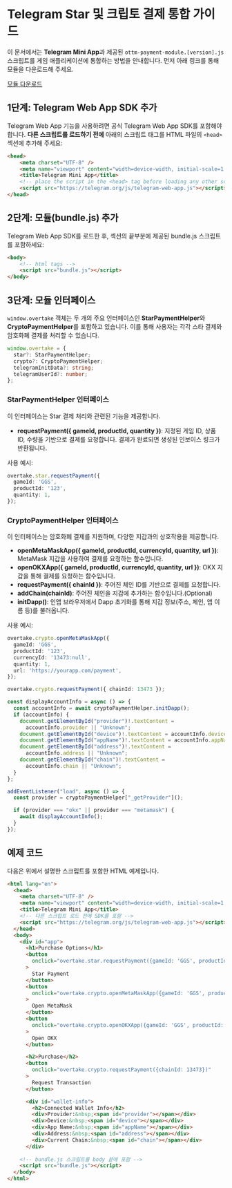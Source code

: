 # Telegram Star 및 크립토 결제 통합 가이드

이 문서에서는 **Telegram Mini App**과 제공된 `ottm-payment-module.[version].js` 스크립트를 게임 애플리케이션에 통합하는 방법을 안내합니다.
먼저 아래 링크를 통해 모듈을 다운로드해 주세요.

[모듈 다운로드](https://static.overtake.world/ottm-platform/modules/ottm-payment-module.v1.0.0.js)

## 1단계: Telegram Web App SDK 추가

Telegram Web App 기능을 사용하려면 공식 Telegram Web App SDK를 포함해야 합니다. **다른 스크립트를 로드하기 전에** 아래의 스크립트 태그를 HTML 파일의 `<head>` 섹션에 추가해 주세요:

```html
<head>
    <meta charset="UTF-8" />
    <meta name="viewport" content="width=device-width, initial-scale=1.0" />
    <title>Telegram Mini App</title>
    <!-- place the script in the <head> tag before loading any other scripts -->
    <script src="https://telegram.org/js/telegram-web-app.js"></script>
</head>
```
## 2단계: 모듈(bundle.js) 추가

Telegram Web App SDK를 로드한 후, <body> 섹션의 끝부분에 제공된 bundle.js 스크립트를 포함하세요:

```html
<body>
    <!-- html tags -->
    <script src="bundle.js"></script>
</body>
```

## 3단계: 모듈 인터페이스 
`window.overtake` 객체는 두 개의 주요 인터페이스인 **StarPaymentHelper**와 **CryptoPaymentHelper**를 포함하고 있습니다. 이를 통해 사용자는 각각 스타 결제와 암호화폐 결제를 처리할 수 있습니다.
```typescript
window.overtake = {
  star?: StarPaymentHelper;
  crypto?: CryptoPaymentHelper;
  telegramInitData?: string;
  telegramUserId?: number;
};
```

### **StarPaymentHelper** 인터페이스
이 인터페이스는 Star 결제 처리와 관련된 기능을 제공합니다.

- **requestPayment({ gameId, productId, quantity })**: 지정된 게임 ID, 상품 ID, 수량을 기반으로 결제를 요청합니다. 결제가 완료되면 생성된 인보이스 링크가 반환됩니다.

사용 예시:
```typescript
overtake.star.requestPayment({
  gameId: 'GGS',
  productId: '123',
  quantity: 1,
});
```

### **CryptoPaymentHelper** 인터페이스
이 인터페이스는 암호화폐 결제를 지원하며, 다양한 지갑과의 상호작용을 제공합니다.

- **openMetaMaskApp({ gameId, productId, currencyId, quantity, url })**: MetaMask 지갑을 사용하여 결제를 요청하는 함수입니다.
- **openOKXApp({ gameId, productId, currencyId, quantity, url })**: OKX 지갑을 통해 결제를 요청하는 함수입니다.
- **requestPayment({ chainId })**: 주어진 체인 ID를 기반으로 결제를 요청합니다.
- **addChain(chainId)**: 주어진 체인을 지갑에 추가하는 함수입니다.(Optional)
- **initDapp()**: 인앱 브라우저에서 Dapp 초기화를 통해 지갑 정보(주소, 체인, 앱 이름 등)를 불러옵니다.

사용 예시:
```typescript
overtake.crypto.openMetaMaskApp({
  gameId: 'GGS',
  productId: '123',
  currencyId: '13473:null',
  quantity: 1,
  url: 'https://yourapp.com/payment',
});
```

```typescript
overtake.crypto.requestPayment({ chainId: 13473 });
```

```typescript 
const displayAccountInfo = async () => {
  const accountInfo = await cryptoPaymentHelper.initDapp();
  if (accountInfo) {
    document.getElementById("provider")!.textContent =
      accountInfo.provider || "Unknown";
    document.getElementById("device")!.textContent = accountInfo.device;
    document.getElementById("appName")!.textContent = accountInfo.appName;
    document.getElementById("address")!.textContent =
      accountInfo.address || "Unknown";
    document.getElementById("chain")!.textContent =
      accountInfo.chain || "Unknown";
  }
};

addEventListener("load", async () => {
  const provider = cryptoPaymentHelper["_getProvider"]();

  if (provider === "okx" || provider === "metamask") {
    await displayAccountInfo();
  }
});
```

## 예제 코드 

다음은 위에서 설명한 스크립트를 포함한 HTML 예제입니다.
```html
<html lang="en">
  <head>
    <meta charset="UTF-8" />
    <meta name="viewport" content="width=device-width, initial-scale=1.0" />
    <title>Telegram Mini App</title>
    <!-- 다른 스크립트 로드 전에 SDK를 포함 -->
    <script src="https://telegram.org/js/telegram-web-app.js"></script>
  </head>
  <body>
    <div id="app">
      <h1>Purchase Options</h1>
      <button
        onclick="overtake.star.requestPayment({gameId: 'GGS', productId: '123', quantity: 1})"
      >
        Star Payment
      </button>
      <button
        onclick="overtake.crypto.openMetaMaskApp({gameId: 'GGS', productId: '123', quantity: 1,currencyId: '13473:null', url: `https://5d1b2fef5595.ngrok.app/`})"
      >
        Open MetaMask
      </button>
      <button
        onclick="overtake.crypto.openOKXApp({gameId: 'GGS', productId: '123', quantity: 1, currencyId: '13473:null', url: `https://5d1b2fef5595.ngrok.app/`})"
      >
        Open OKX 
      </button>

      <h2>Purchase</h2>
      <button
        onclick="overtake.crypto.requestPayment({chainId: 13473})"
      >
        Request Transaction
      </button>

      <div id="wallet-info">
        <h2>Connected Wallet Info</h2>
        <div>Provider:&nbsp;<span id="provider"></span></div>
        <div>Device:&nbsp;<span id="device"></span></div>
        <div>App Name:&nbsp;<span id="appName"></span></div>
        <div>Address:&nbsp;<span id="address"></span></div>
        <div>Current Chain:&nbsp;<span id="chain"></span></div>
      </div>
 
    <!-- bundle.js 스크립트를 body 끝에 포함 -->
    <script src="bundle.js"></script>
  </body>
</html>

```